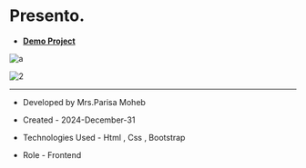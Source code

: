 # Presento.

- <a href="https://parisamohebweb.github.io/first-bootstrap">**Demo Project**</a>


![a](https://github.com/user-attachments/assets/deec7e93-77a3-4bac-a361-74e2a216b6b7)


![2](https://github.com/user-attachments/assets/e23e8e5d-1c04-4e00-b2a8-26743c79a380)

---

- Developed by Mrs.Parisa Moheb

- Created - 2024-December-31

- Technologies Used - Html , Css , Bootstrap

- Role - Frontend

